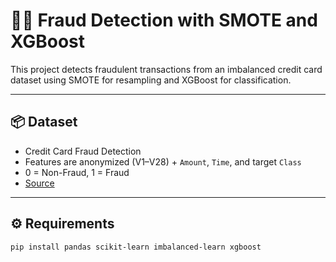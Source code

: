 # 🕵️‍♀️ Fraud Detection with SMOTE and XGBoost

This project detects fraudulent transactions from an imbalanced credit card dataset using SMOTE for resampling and XGBoost for classification.

---

## 📦 Dataset

- Credit Card Fraud Detection  
- Features are anonymized (V1–V28) + `Amount`, `Time`, and target `Class`
- 0 = Non-Fraud, 1 = Fraud  
- [Source](https://www.kaggle.com/datasets/mlg-ulb/creditcardfraud)

---

## ⚙️ Requirements

```bash
pip install pandas scikit-learn imbalanced-learn xgboost
